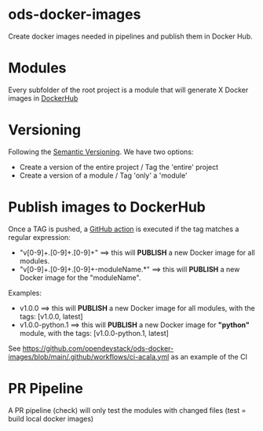 # ods-docker-images
Create docker images needed in pipelines and publish them in Docker Hub.

# Modules
Every subfolder of the root project is a module that will generate X Docker images in [DockerHub](https://hub.docker.com/u/opendevstackorg)

# Versioning
Following the [Semantic Versioning](https://semver.org/). We have two options:
- Create a version of the entire project  / Tag the 'entire' project
- Create a version of a module / Tag 'only' a 'module'

# Publish images to DockerHub
Once a TAG is pushed, a [GitHub action](https://github.com/opendevstack/ods-docker-images/actions) is executed if the tag matches a regular expression:
- "v[0-9]+.[0-9]+.[0-9]+"  ==> this will __PUBLISH__ a new Docker image for all modules.
- "v[0-9]+.[0-9]+.[0-9]+-moduleName.*" ==> this will __PUBLISH__ a new Docker image for the "moduleName".

Examples:
  - v1.0.0 ==> this will __PUBLISH__ a new Docker image for all modules, with the tags: [v1.0.0, latest]
  - v1.0.0-python.1  ==> this will __PUBLISH__ a new Docker image for __"python"__ module, with the tags: [v1.0.0-python.1, latest]
  
See https://github.com/opendevstack/ods-docker-images/blob/main/.github/workflows/ci-acala.yml as an example of the CI

# PR Pipeline
A PR pipeline (check) will only test the modules with changed files (test = build local docker images) 
